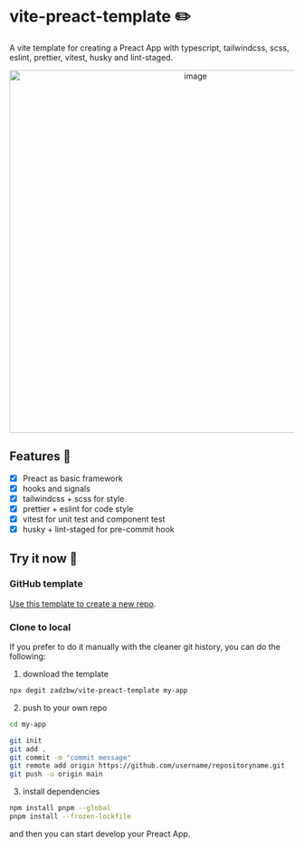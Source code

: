 # vite-preact-template ✏️

A vite template for creating a Preact App with typescript, tailwindcss, scss, eslint, prettier, vitest, husky and lint-staged.

<p align="center">
<img width="642" alt="image" src="https://github.com/zadzbw/vite-preact-template/assets/12731790/e0dd4d2b-4ce2-4334-b9a1-76ac6edea93c">
</p>

## Features 🎸

- [x] Preact as basic framework
- [x] hooks and signals
- [x] tailwindcss + scss for style
- [x] prettier + eslint for code style
- [x] vitest for unit test and component test
- [x] husky + lint-staged for pre-commit hook

## Try it now 🚀

### GitHub template

[Use this template to create a new repo](https://github.com/zadzbw/vite-preact-template/generate).

### Clone to local

If you prefer to do it manually with the cleaner git history, you can do the following:

1. download the template

```bash
npx degit zadzbw/vite-preact-template my-app
```

2. push to your own repo

```bash
cd my-app

git init
git add .
git commit -m "commit message"
git remote add origin https://github.com/username/repositoryname.git
git push -u origin main
```

3. install dependencies

```bash
npm install pnpm --global
pnpm install --frozen-lockfile
```

and then you can start develop your Preact App.
